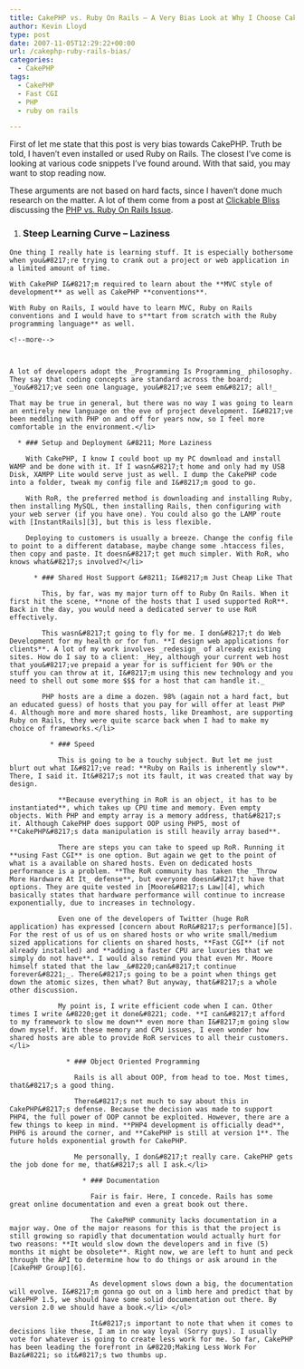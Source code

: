 ```yaml
---
title: CakePHP vs. Ruby On Rails – A Very Bias Look at Why I Choose CakePHP
author: Kevin Lloyd
type: post
date: 2007-11-05T12:29:22+00:00
url: /cakephp-ruby-rails-bias/
categories:
  - CakePHP
tags:
  - CakePHP
  - Fast CGI
  - PHP
  - ruby on rails

---
```

First of let me state that this post is very bias towards CakePHP. Truth be told, I haven&#8217;t even installed or used Ruby on Rails. The closest I&#8217;ve come is looking at various code snippets I&#8217;ve found around. With that said, you may want to stop reading now.

These arguments are not based on hard facts, since I haven&#8217;t done much research on the matter. A lot of them come from a post at [Clickable Bliss][1] discussing the [PHP vs. Ruby On Rails Issue][2].

  1. ### Steep Learning Curve &#8211; Laziness
    
    One thing I really hate is learning stuff. It is especially bothersome when you&#8217;re trying to crank out a project or web application in a limited amount of time.
    
    With CakePHP I&#8217;m required to learn about the **MVC style of development** as well as CakePHP **conventions**.
    
    With Ruby on Rails, I would have to learn MVC, Ruby on Rails conventions and I would have to s**tart from scratch with the Ruby programming language** as well.
  
    <!--more-->
    
    
  
    A lot of developers adopt the _Programming Is Programming_ philosophy. They say that coding concepts are standard across the board; _You&#8217;ve seen one language, you&#8217;ve seem em&#8217; all!_
    
    That may be true in general, but there was no way I was going to learn an entirely new language on the eve of project development. I&#8217;ve been meddling with PHP on and off for years now, so I feel more comfortable in the environment.</li> 
    
      * ### Setup and Deployment &#8211; More Laziness
        
        With CakePHP, I know I could boot up my PC download and install WAMP and be done with it. If I wasn&#8217;t home and only had my USB Disk, XAMPP Lite would serve just as well. I dump the CakePHP code into a folder, tweak my config file and I&#8217;m good to go.
        
        With RoR, the preferred method is downloading and installing Ruby, then installing MySQL, then installing Rails, then configuring with your web server (if you have one). You could also go the LAMP route with [InstantRails][3], but this is less flexible.
        
        Deploying to customers is usually a breeze. Change the config file to point to a different database, maybe change some .htaccess files, then copy and paste. It doesn&#8217;t get much simpler. With RoR, who knows what&#8217;s involved?</li> 
        
          * ### Shared Host Support &#8211; I&#8217;m Just Cheap Like That
            
            This, by far, was my major turn off to Ruby On Rails. When it first hit the scene, **none of the hosts that I used supported RoR**. Back in the day, you would need a dedicated server to use RoR effectively.
            
            This wasn&#8217;t going to fly for me. I don&#8217;t do Web Development for my health or for fun. **I design web applications for clients**. A lot of my work involves _redesign_ of already existing sites. How do I say to a client: _Hey, although your current web host that you&#8217;ve prepaid a year for is sufficient for 90% or the stuff you can throw at it, I&#8217;m using this new technology and you need to shell out some more $$$ for a host that can handle it._
            
            PHP hosts are a dime a dozen. 98% (again not a hard fact, but an educated guess) of hosts that you pay for will offer at least PHP 4. Although more and more shared hosts, like Dreamhost, are supporting Ruby on Rails, they were quite scarce back when I had to make my choice of frameworks.</li> 
            
              * ### Speed
                
                This is going to be a touchy subject. But let me just blurt out what I&#8217;ve read: **Ruby on Rails is inherently slow**. There, I said it. It&#8217;s not its fault, it was created that way by design.
                
                **Because everything in RoR is an object, it has to be instantiated**, which takes up CPU time and memory. Even empty objects. With PHP and empty array is a memory address, that&#8217;s it. Although CakePHP does support OOP using PHP5, most of **CakePHP&#8217;s data manipulation is still heavily array based**.
                
                There are steps you can take to speed up RoR. Running it **using Fast CGI** is one option. But again we get to the point of what is a available on shared hosts. Even on dedicated hosts performance is a problem. **The RoR community has taken the _Throw More Hardware At It_ defense**, but everyone doesn&#8217;t have that options. They are quite vested in [Moore&#8217;s Law][4], which basically states that hardware performance will continue to increase exponentially, due to increases in technology.
                
                Even one of the developers of Twitter (huge RoR application) has expressed [concern about RoR&#8217;s performance][5]. For the rest of us of us on shared hosts or who write small/medium sized applications for clients on shared hosts, **Fast CGI** (if not already installed) and **adding a faster CPU are luxuries that we simply do not have**. I would also remind you that even Mr. Moore himself stated that the law _&#8220;can&#8217;t continue forever&#8221;_. There&#8217;s going to be a point when things get down the atomic sizes, then what? But anyway, that&#8217;s a whole other discussion.
                
                My point is, I write efficient code when I can. Other times I write &#8220;get it done&#8221; code. **I can&#8217;t afford to my framework to slow me down** even more than I&#8217;m going slow down myself. With these memory and CPU issues, I even wonder how shared hosts are able to provide RoR services to all their customers.</li> 
                
                  * ### Object Oriented Programming
                    
                    Rails is all about OOP, from head to toe. Most times, that&#8217;s a good thing.
                    
                    There&#8217;s not much to say about this in CakePHP&#8217;s defense. Because the decision was made to support PHP4, the full power of OOP cannot be exploited. However, there are a few things to keep in mind. **PHP4 development is officially dead**, PHP6 is around the corner, and **CakePHP is still at version 1**. The future holds exponential growth for CakePHP.
                    
                    Me personally, I don&#8217;t really care. CakePHP gets the job done for me, that&#8217;s all I ask.</li> 
                    
                      * ### Documentation
                        
                        Fair is fair. Here, I concede. Rails has some great online documentation and even a great book out there.
                        
                        The CakePHP community lacks documentation in a major way. One of the major reasons for this is that the project is still growing so rapidly that documentation would actually hurt for two reasons: **It would slow down the developers and in five (5) months it might be obsolete**. Right now, we are left to hunt and peck through the API to determine how to do things or ask around in the [CakePHP Group][6].
                        
                        As development slows down a big, the documentation will evolve. I&#8217;m gonna go out on a limb here and predict that by CakePHP 1.5, we should have some solid documentation out there. By version 2.0 we should have a book.</li> </ol> 
                        
                        It&#8217;s important to note that when it comes to decisions like these, I am in no way loyal (Sorry guys). I usually vote for whatever is going to create less work for me. So far, CakePHP has been leading the forefront in &#8220;Making Less Work For Baz&#8221; so it&#8217;s two thumbs up.

 [1]: http://blog.clickablebliss.com/
 [2]: http://blog.clickablebliss.com/2005/12/27/php-vs-ruby-on-rails-part-3/
 [3]: http://wiki.rubyonrails.org/rails/pages/InstantRails
 [4]: http://en.wikipedia.org/wiki/Moore's_law
 [5]: http://www.radicalbehavior.com/5-question-interview-with-twitter-developer-alex-payne/
 [6]: http://groups.google.com/group/cake-php